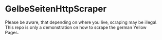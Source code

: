 # GelbeSeitenHttpScraper
Please be aware, that depending on where you live, scraping may be illegal.
This repo is only a demonstration on how to scrape the german Yellow Pages.
